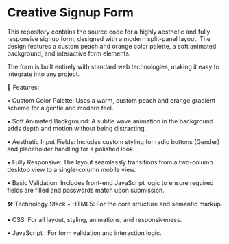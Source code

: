 # Creative Signup Form
This repository contains the source code for a highly aesthetic and fully responsive signup form, designed with a modern split-panel layout. The design features a custom peach and orange color palette, a soft animated background, and interactive form elements.

The form is built entirely with standard web technologies, making it easy to integrate into any project.

🚀 Features:

• Custom Color Palette: Uses a warm, custom peach and orange gradient scheme for a gentle and modern feel.

• Soft Animated Background: A subtle wave animation in the background adds depth and motion without being distracting.

• Aesthetic Input Fields: Includes custom styling for radio buttons (Gender) and placeholder handling for a polished look.

• Fully Responsive: The layout seamlessly transitions from a two-column desktop view to a single-column mobile view.

• Basic Validation: Includes front-end JavaScript logic to ensure required fields are filled and passwords match upon submission.

🛠️ Technology Stack
• HTML5: For the core structure and semantic markup.

• CSS: For all layout, styling, animations, and responsiveness.

• JavaScript : For form validation and interaction logic.
